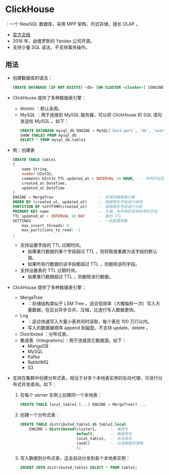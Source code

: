 # ClickHouse

：一个 NewSQL 数据库，采用 MPP 架构、列式存储，擅长 OLAP 。
- [官方文档](https://clickhouse.com/docs/)
- 2016 年，由俄罗斯的 Yandex 公司开源。
- 支持少量 SQL 语法，不支持事务操作。

## 用法

- 创建数据库的语法：
  ```sql
  CREATE DATABASE [IF NOT EXISTS] <db> [ON CLUSTER <cluster>] [ENGINE = Atomic]
  ```

- ClickHouse 提供了多种数据表引擎：
  - Atomic ：默认采用。
  - MySQL ：用于连接到 MySQL 服务器，可以将 ClickHouse 的 SQL 语句发送给 MySQL 。如下：
    ```sql
    CREATE DATABASE mysql_db ENGINE = MySQL('host:port', 'db', 'username', 'password')
    SHOW TABLES FROM mysql_db
    SELECT * FROM mysql_db.table1
    ```

- 例：创建表
  ```sql
  CREATE TABLE table1
  (
      name String,
      number UInt32,
      comments UInt32 TTL updated_at + INTERVAL 24 HOUR,  -- 声明字段及其 TTL
      created_at DateTime,
      updated_at DateTime
  )
  ENGINE = MergeTree                    -- 采用的数据表引擎
  ORDER BY (created_at, updated_at)     -- 根据哪些字段进行排序
  PARTITION BY toYYYYMM(created_at)     -- 根据哪些字段进行分区
  PRIMARY KEY name                      -- 主键。未声明则采用排序的字段
  TTL updated_at + INTERVAL 10 DAY      -- 表的 TTL
  SETTINGS                              -- 一些配置参数
      max_insert_threads: 0
      max_partitions_to_read: -1
  ;
  ```
  - 支持设置字段的 TTL 过期时间。
    - 如果某行数据的某个字段超过 TTL ，则将取值重置为该字段的默认值。
    - 如果所有行数据的该字段都超过 TTL ，则删除该列字段。
  - 支持设置表的 TTL 过期时间。
    - 如果某行数据超过 TTL ，则删除该行数据。

- ClickHouse 提供了多种数据表引擎：
  - MergeTree
    - ：存储结构类似于 LSM Tree 。适合低频率（大概每秒一次）写入大量数据，在后台异步合并、压缩，比逐行写入数据更快。
  - Log
    - ：适合快速写入大量小表并同时读取，每个表在 100 万行以内。
    - 写入的数据被顺序 append 到磁盘，不支持 update、delete 。
  - Distributed ：分布式表。
  - 集成表（Integrations）：用于连接其它数据源。如下：
    - MongoDB
    - MySQL
    - Kafka
    - RabbitMQ
    - S3

- 支持在集群中创建分布式表，相当于对多个本地表实例的反向代理，可进行分布式并发查询。如下：
  1. 在每个 server 实例上创建同一个本地表：
      ```sql
      CREATE TABLE local_table1 (...) ENGINE = MergeTree() ...
      ```
  2. 创建一个分布式表：
      ```sql
      CREATE TABLE distributed_table1 AS table1.local
          ENGINE = Distributed(cluster1,      -- 集群名
                               default,       -- 数据库名
                               local_table1,  -- 本地表名
                               rand()         -- 分发数据的策略
                               );
      ```
  3. 写入数据到分布式表，这会自动分发到各个本地表实例：
      ```sql
      INSERT INTO distributed_table1 SELECT * FROM table1;
      ```
